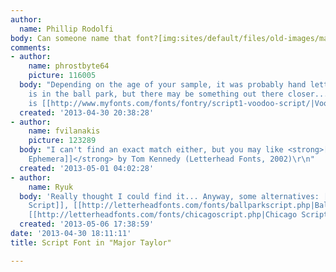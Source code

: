 ```yaml
---
author:
  name: Phillip Rodolfi
body: Can someone name that font?[img:sites/default/files/old-images/major_5807.jpg]
comments:
- author:
    name: phrostbyte64
    picture: 116005
  body: "Depending on the age of your sample, it was probably hand lettered. \r\nThis
    is in the ball park, but there may be something out there closer...\r\n\r\n[img:sites/default/files/old-images/new-1_4415.png]\r\n\r\nThis
    is [[http://www.myfonts.com/fonts/fontry/script1-voodoo-script/|Voodoo Script.]]"
  created: '2013-04-30 20:38:28'
- author:
    name: fvilanakis
    picture: 123289
  body: "I can't find an exact match either, but you may like <strong>[[http://www.findmyfont.com/index.php/fonts/font-preview?fset=Letterhead&ffam=Ephemera%20LHF%20Regular%20-%20Regular&fid=c998c4c99d51622921c35c878e040c5f&fstyle=i&fsize=60&text=Major%20Taylor&fit=1|LHF
    Ephemera]]</strong> by Tom Kennedy (Letterhead Fonts, 2002)\r\n"
  created: '2013-05-01 04:02:28'
- author:
    name: Ryuk
  body: 'Really thought I could find it... Anyway, some alternatives: [[http://www.myfonts.com/fonts/sudtipos/fan-script|Fan
    Script]], [[http://letterheadfonts.com/fonts/ballparkscript.php|Ballpark Script]],
    [[http://letterheadfonts.com/fonts/chicagoscript.php|Chicago Script]]'
  created: '2013-05-06 17:38:59'
date: '2013-04-30 18:11:11'
title: Script Font in "Major Taylor"

---
```

